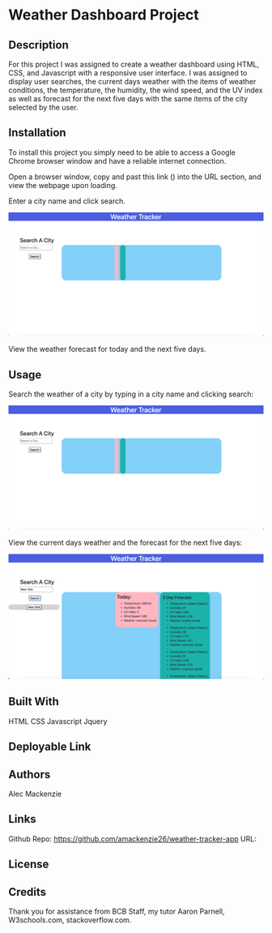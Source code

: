 # Weather Dashboard Project

## Description

For this project I was assigned to create a weather dashboard using HTML, CSS, and Javascript with a responsive user interface. I was assigned to display user searches, the current days weather with the items of weather conditions, the temperature, the humidity, the wind speed, and the UV index as well as forecast for the next five days with the same items of the city selected by the user. 

## Installation

To install this project you simply need to be able to access a Google Chrome browser window and have a reliable internet connection. 

Open a browser window, copy and past this link () into the URL section, and view the webpage upon loading. 

Enter a city name and click search.

![nav](images/image1.png)

View the weather forecast for today and the next five days.

## Usage

Search the weather of a city by typing in a city name and clicking search:

![nav](images/image1.png)

View the current days weather and the forecast for the next five days:

![nav](images/image2.png)
 
## Built With

HTML
CSS
Javascript
Jquery

## Deployable Link



## Authors

Alec Mackenzie

## Links

Github Repo: https://github.com/amackenzie26/weather-tracker-app
URL: 

## License

    
## Credits

Thank you for assistance from BCB Staff, my tutor Aaron Parnell, W3schools.com, stackoverflow.com.
